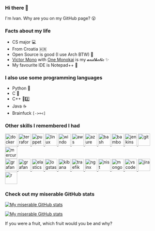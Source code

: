 ### Hi there 🤘

I'm Ivan. Why are you on my GitHub page? :open_mouth:

### Facts about my life

- CS major 💻
- From Croatia 🇭🇷
- Open Source is good (I use Arch BTW) 🐧
- [Victor Mono](https://rubjo.github.io/victor-mono/) with [One Monokai](https://github.com/azemoh/vscode-one-monokai) is my 𝓪𝓮𝓼𝓽𝓱𝓮𝓽𝓲𝓬 ✨
- My favourite IDE is Notepad++ 📓

### I also use some programming languages

- Python 🐍
- C 💾
- C++ 💾2️⃣
- Java ☕
- Brainfuck `[->+<]`

### Other skills I remembered I had
<p align="left">
  <a href="https://www.docker.com/" target="_blank"> <img src="https://www.vectorlogo.zone/logos/docker/docker-tile.svg" alt="docker" width="40" height="40"/> </a>
  <a href="https://www.terraform.io/" target="_blank"> <img src="https://www.vectorlogo.zone/logos/terraformio/terraformio-icon.svg" alt="terraform" width="40" height="40"/> </a>
  <a href="https://www.puppet.com/" target="_blank"> <img src="https://www.vectorlogo.zone/logos/puppet/puppet-icon.svg" alt="puppet" width="40" height="40"/> </a>
  <a href="https://www.freebsd.org/" target="_blank"> <img src="https://www.vectorlogo.zone/logos/linux/linux-icon.svg" alt="linux" width="40" height="40"/> </a>
  <a href="https://www.microsoft.com/en-us/windows-server" target="_blank"> <img src="https://www.vectorlogo.zone/logos/microsoft/microsoft-icon.svg" alt="windows" width="40" height="40"/> </a>
  <a href="https://aws.amazon.com/" target="_blank"> <img src="https://www.vectorlogo.zone/logos/amazon_aws/amazon_aws-icon.svg" alt="aws" width="40" height="40"/> </a>
  <a href="https://azure.microsoft.com/" target="_blank"> <img src="https://www.vectorlogo.zone/logos/microsoft_azure/microsoft_azure-icon.svg" alt="azure" width="40" height="40"/> </a>
  <a href="https://www.gnu.org/software/bash/" target="_blank"> <img src="https://www.vectorlogo.zone/logos/gnu_bash/gnu_bash-icon.svg" alt="bash" width="40" height="40"/> </a>
  <a href="https://www.atlassian.com/software/bamboo" target="_blank"> <img src="https://www.vectorlogo.zone/logos/atlassian_bamboo/atlassian_bamboo-icon.svg" alt="bamboo" width="40" height="40"/> </a>
  <a href="https://www.jenkins.io" target="_blank"> <img src="https://www.vectorlogo.zone/logos/jenkins/jenkins-icon.svg" alt="jenkins" width="40" height="40"/> </a>
  <a href="https://git-scm.com/" target="_blank"> <img src="https://www.vectorlogo.zone/logos/git-scm/git-scm-icon.svg" alt="git" width="40" height="40"/> </a>
  <a href="https://www.mercurial-scm.org/" target="_blank"> <img src="https://www.vectorlogo.zone/logos/mercurial-scm/mercurial-scm-icon.svg" alt="mercurial" width="40" height="40"/> </a>
  <br/>
  <a href="https://grafana.com" target="_blank"> <img src="https://www.vectorlogo.zone/logos/grafana/grafana-icon.svg" alt="grafana" width="40" height="40"/> </a>
  <a href="https://prometheus.io/" target="_blank"> <img src="https://www.vectorlogo.zone/logos/prometheusio/prometheusio-icon.svg" alt="grafana" width="40" height="40"/> </a>
  <a href="https://www.elastic.co" target="_blank"> <img src="https://www.vectorlogo.zone/logos/elastic/elastic-icon.svg" alt="elasticsearch" width="40" height="40"/> </a>
  <a href="https://www.elastic.co" target="_blank"> <img src="https://www.vectorlogo.zone/logos/elasticco_logstash/elasticco_logstash-icon.svg" alt="logstash" width="40" height="40"/> </a>
  <a href="https://www.elastic.co/kibana" target="_blank"> <img src="https://www.vectorlogo.zone/logos/elasticco_kibana/elasticco_kibana-icon.svg" alt="kibana" width="40" height="40"/> </a>
  <a href="https://traefik.io/" target="_blank"> <img src="https://www.vectorlogo.zone/logos/traefikio/traefikio-icon.svg" alt="traefik" width="40" height="40"/> </a>
  <a href="https://www.nginx.com" target="_blank"> <img src="https://www.vectorlogo.zone/logos/nginx/nginx-icon.svg" alt="nginx" width="40" height="40"/> </a>
  <a href="https://www.nist.gov/cyberframework/" target="_blank"> <img src="https://www.vectorlogo.zone/logos/nist/nist-icon.svg" alt="nist" width="40" height="40"/> </a>
  <a href="https://www.mongodb.com/" target="_blank"> <img src="https://www.vectorlogo.zone/logos/mongodb/mongodb-icon.svg" alt="mongodb" width="40" height="40"/> </a>
  <a href="https://code.visualstudio.com/" target="_blank"> <img src="https://www.vectorlogo.zone/logos/visualstudio_code/visualstudio_code-icon.svg" alt="vscode" width="40" height="40"/> </a>
  <a href="atlassian.com/software/jira" target="_blank"> <img src="https://www.vectorlogo.zone/logos/atlassian_jira/atlassian_jira-icon.svg" alt="jira" width="40" height="40"/> </a>
  <a href="https://www.r-project.org/" target="_blank"> <img src="https://www.vectorlogo.zone/logos/r-project/r-project-icon.svg" alt="r" width="40" height="40"/> </a>
</p>

### Check out my miserable GitHub stats
[![My miserable GitHub stats](https://github-readme-stats.vercel.app/api?username=ivanbratovic&count_private=true&show_icons=true&include_all_commits=true&theme=onedark)](https://github.com/anuraghazra/github-readme-stats)

[![My miserable GitHub stats](https://github-profile-trophy.vercel.app/?username=ivanbratovic&theme=onedark)](https://github.com/ryo-ma/github-profile-trophy) 



If you were a fruit, which fruit would you be and why?
